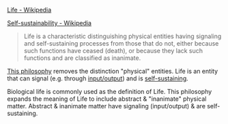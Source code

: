 [Life - Wikipedia](https://en.wikipedia.org/wiki/Life)

[Self-sustainability - Wikipedia](https://en.wikipedia.org/wiki/Self-sustainability)

> Life is a characteristic distinguishing physical entities having signaling and self-sustaining processes from those that do not, either because such functions have ceased (death), or because they lack such functions and are classified as inanimate.

[This philosophy](./this-philosophy.md) removes the distinction "physical" entities. Life is an entity that can signal (e.g. through [input/output](https://en.wikipedia.org/wiki/Input/output)) and is [self-sustaining](https://en.wikipedia.org/wiki/Self-sustainability).

Biological life is commonly used as the definition of Life. This philosophy expands the meaning of Life to include abstract & "inanimate" physical matter. Abstract & inanimate matter have signaling (input/output) & are self-sustaining.

